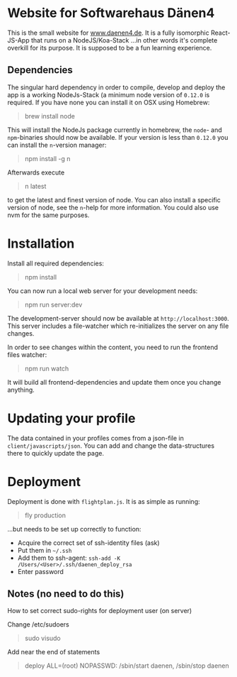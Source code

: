 # Website for Softwarehaus Dänen4

This is the small website for www.daenen4.de. It is a fully isomorphic React-JS-App that runs on a NodeJS/Koa-Stack 
...in other words it's complete overkill for its purpose. It is supposed to be a fun learning experience.

## Dependencies

The singular hard dependency in order to compile, develop and deploy the app is a working NodeJs-Stack (a minimum
node version of `0.12.0` is required. If you have none you can install it on OSX using Homebrew: 

> brew install node

This will install the NodeJs package currently in homebrew, the `node`- and `npm`-binaries should now be available. If your
version is less than `0.12.0` you can install the `n`-version manager:

> npm install -g n

Afterwards execute

> n latest

to get the latest and finest version of node. You can also install a specific version of node, see the `n`-help for
more information. You could also use nvm for the same purposes.


# Installation

Install all required dependencies:

> npm install

You can now run a local web server for your development needs:

> npm run server:dev

The development-server should now be available at `http://localhost:3000`. This server includes a file-watcher which 
re-initializes the server on any file changes.

In order to see changes within the content, you need to run the frontend files watcher:

> npm run watch

It will build all frontend-dependencies and update them once you change anything.

# Updating your profile

The data contained in your profiles comes from a json-file in `client/javascripts/json`. You can add and change the
data-structures there to quickly update the page.


# Deployment

Deployment is done with `flightplan.js`. It is as simple as running:

> fly production 

...but needs to be set up correctly to function:
 
* Acquire the correct set of ssh-identity files (ask)
* Put them in `~/.ssh`
* Add them to ssh-agent: `ssh-add -K /Users/<User>/.ssh/daenen_deploy_rsa` 
* Enter password
   

## Notes (no need to do this)
How to set correct sudo-rights for deployment user (on server)

Change /etc/sudoers
> sudo visudo

Add near the end of statements
> deploy  ALL=(root) NOPASSWD: /sbin/start daenen, /sbin/stop daenen


